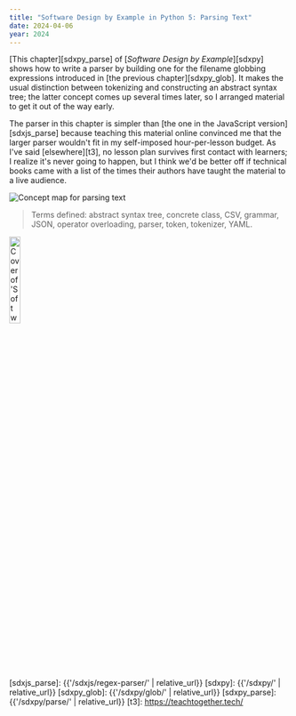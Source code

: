 ```yaml
---
title: "Software Design by Example in Python 5: Parsing Text"
date: 2024-04-06
year: 2024
---
```


[This chapter][sdxpy_parse] of [*Software Design by Example*][sdxpy] shows how to write a parser
by building one for the filename globbing expressions introduced in [the previous chapter][sdxpy_glob].
It makes the usual distinction between tokenizing and constructing an abstract syntax tree;
the latter concept comes up several times later,
so I arranged material to get it out of the way early.

The parser in this chapter is simpler than
[the one in the JavaScript version][sdxjs_parse]
because teaching this material online convinced me
that the larger parser wouldn't fit in my self-imposed hour-per-lesson budget.
As I've said [elsewhere][t3],
no lesson plan survives first contact with learners;
I realize it's never going to happen,
but I think we'd be better off if technical books came with a list
of the times their authors have taught the material to a live audience.

<img class="centered" src="{{'/sdxpy/parse/concept_map.svg' | relative_url}}" alt="Concept map for parsing text"/>

> Terms defined: abstract syntax tree, concrete class, CSV, grammar, JSON, operator overloading, parser, token, tokenizer, YAML.

<img src="{{'/sdxpy/sdxpy-cover.png' | relative_url}}" alt="Cover of 'Software Design by Example'" width="20%" class="centered">

[sdxjs_parse]: {{'/sdxjs/regex-parser/' | relative_url}}
[sdxpy]: {{'/sdxpy/' | relative_url}}
[sdxpy_glob]: {{'/sdxpy/glob/' | relative_url}}
[sdxpy_parse]: {{'/sdxpy/parse/' | relative_url}}
[t3]: https://teachtogether.tech/
